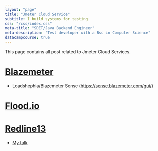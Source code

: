 ```yaml
---
layout: "page"
title: "Jmeter Cloud Service"
subtitle: I build systems for testing
css: "/css/index.css"
meta-title: "SDET/Java Backend Engineer"
meta-description: "Test developer with a Bsc in Computer Science"
datacampcourse: true
---
```

This page contains all post related to Jmeter Cloud Services.

# [Blazemeter](https://www.blazemeter.com/)
- Loadshephia/Blazemeter Sense (https://sense.blazemeter.com/gui/)

# [Flood.io](https://www.flood.io)

# [Redline13](https://www.redline13.com/)
- [My talk](https://www.redline13.com/blog/2016/10/webinar-introduction-performance-monitoring/)